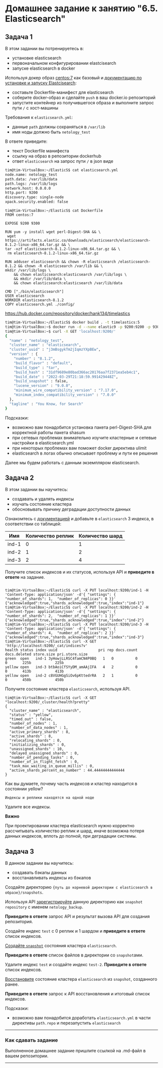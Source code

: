 # Домашнее задание к занятию "6.5. Elasticsearch"

## Задача 1

В этом задании вы потренируетесь в:
- установке elasticsearch
- первоначальном конфигурировании elastcisearch
- запуске elasticsearch в docker

Используя докер образ [centos:7](https://hub.docker.com/_/centos) как базовый и 
[документацию по установке и запуску Elastcisearch](https://www.elastic.co/guide/en/elasticsearch/reference/current/targz.html):

- составьте Dockerfile-манифест для elasticsearch
- соберите docker-образ и сделайте `push` в ваш docker.io репозиторий
- запустите контейнер из получившегося образа и выполните запрос пути `/` c хост-машины

Требования к `elasticsearch.yml`:
- данные `path` должны сохраняться в `/var/lib`
- имя ноды должно быть `netology_test`

В ответе приведите:
- текст Dockerfile манифеста
- ссылку на образ в репозитории dockerhub
- ответ `elasticsearch` на запрос пути `/` в json виде




```bash
tim@tim-VirtualBox:~/ElasticS$ cat elasticsearch.yml
node.name: netology_test
path.data: /var/lib/data
path.logs: /var/lib/logs
network.host: 0.0.0.0
http.port: 9200
discovery.type: single-node
xpack.security.enabled: false
```
```bach
tim@tim-VirtualBox:~/ElasticS$ cat Dockerfile
FROM centos:7

EXPOSE 9200 9300

RUN yum -y install wget perl-Digest-SHA && \
 wget https://artifacts.elastic.co/downloads/elasticsearch/elasticsearch-8.1.2-linux-x86_64.tar.gz && \
tar -xzf elasticsearch-8.1.2-linux-x86_64.tar.gz && \
 rm elasticsearch-8.1.2-linux-x86_64.tar.gz

RUN adduser elasticsearch && chown -R elasticsearch /elasticsearch-8.1.2 && chown -R elasticsearch /var/lib && \
mkdir /var/lib/logs \
    && chown elasticsearch:elasticsearch /var/lib/logs \
    && mkdir /var/lib/data \
    && chown elasticsearch:elasticsearch /var/lib/data

CMD ["./bin/elasticsearch"]
USER elasticsearch
WORKDIR elasticsearch-8.1.2
COPY elasticsearch.yml ./config/
```
https://hub.docker.com/repository/docker/hank134/timelastics

```bash
tim@tim-VirtualBox:~/ElasticS$ docker build . -t timelastics:5
tim@tim-VirtualBox:~$ docker run -d --name elastic9 -p 9200:9200 -p 9300:9300 timelastics:5
tim@tim-VirtualBox:~$ curl -X GET 'localhost:9200/'
{
  "name" : "netology_test",
  "cluster_name" : "elasticsearch",
  "cluster_uuid" : "j3mBsgykTm2jIqmzYXpBEw",
  "version" : {
    "number" : "8.1.2",
    "build_flavor" : "default",
    "build_type" : "tar",
    "build_hash" : "31df9689e80bad366ac20176aa7f2371ea5eb4c1",
    "build_date" : "2022-03-29T21:18:59.991429448Z",
    "build_snapshot" : false,
    "lucene_version" : "9.0.0",
    "minimum_wire_compatibility_version" : "7.17.0",
    "minimum_index_compatibility_version" : "7.0.0"
  },
  "tagline" : "You Know, for Search"
}
````

Подсказки:
- возможно вам понадобится установка пакета perl-Digest-SHA для корректной работы пакета shasum
- при сетевых проблемах внимательно изучите кластерные и сетевые настройки в elasticsearch.yml
- при некоторых проблемах вам поможет docker директива ulimit
- elasticsearch в логах обычно описывает проблему и пути ее решения

Далее мы будем работать с данным экземпляром elasticsearch.

## Задача 2

В этом задании вы научитесь:
- создавать и удалять индексы
- изучать состояние кластера
- обосновывать причину деградации доступности данных

Ознакомтесь с [документацией](https://www.elastic.co/guide/en/elasticsearch/reference/current/indices-create-index.html) 
и добавьте в `elasticsearch` 3 индекса, в соответствии со таблицей:

| Имя | Количество реплик | Количество шард |
|-----|-------------------|-----------------|
| ind-1| 0 | 1 |
| ind-2 | 1 | 2 |
| ind-3 | 2 | 4 |

Получите список индексов и их статусов, используя API и **приведите в ответе** на задание.
```

tim@tim-VirtualBox:~/ElasticS$ curl -X PUT localhost:9200/ind-1 -H 'Content-Type: application/json' -d'{ "settings": { "number_of_shards": 1,  "number_of_replicas": 0 }}'
{"acknowledged":true,"shards_acknowledged":true,"index":"ind-1"}
tim@tim-VirtualBox:~/ElasticS$ curl -X PUT localhost:9200/ind-2 -H 'Content-Type: application/json' -d'{ "settings": { "number_of_shards": 2,  "number_of_replicas": 1 }}'
{"acknowledged":true,"shards_acknowledged":true,"index":"ind-2"}
tim@tim-VirtualBox:~/ElasticS$ curl -X PUT localhost:9200/ind-3 -H 'Content-Type: application/json' -d'{ "settings": { "number_of_shards": 4,  "number_of_replicas": 2 }}'
{"acknowledged":true,"shards_acknowledged":true,"index":"ind-3"}
tim@tim-VirtualBox:~/ElasticS$ curl -X GET 'http://localhost:9200/_cat/indices?v'
health status index uuid                   pri rep docs.count docs.deleted store.size pri.store.size
green  open   ind-1 3yHowjLLRSC4famCN4P0BQ   1   0          0            0       225b           225b
yellow open   ind-3 btbAoiCfSYyDM_amAAjIFA   4   2          0            0       413b           413b
yellow open   ind-2 c8VGUHGgSiOv6pKttedrRA   2   1          0            0       450b           450b

```

Получите состояние кластера `elasticsearch`, используя API.

```
tim@tim-VirtualBox:~/ElasticS$ curl -X GET "localhost:9200/_cluster/health?pretty"
{
  "cluster_name" : "elasticsearch",
  "status" : "yellow",
  "timed_out" : false,
  "number_of_nodes" : 1,
  "number_of_data_nodes" : 1,
  "active_primary_shards" : 8,
  "active_shards" : 8,
  "relocating_shards" : 0,
  "initializing_shards" : 0,
  "unassigned_shards" : 10,
  "delayed_unassigned_shards" : 0,
  "number_of_pending_tasks" : 0,
  "number_of_in_flight_fetch" : 0,
  "task_max_waiting_in_queue_millis" : 0,
  "active_shards_percent_as_number" : 44.44444444444444
}
```

Как вы думаете, почему часть индексов и кластер находится в состоянии yellow?
```
Индексы и реплики находятся на одной ноде 
```
Удалите все индексы.

**Важно**

При проектировании кластера elasticsearch нужно корректно рассчитывать количество реплик и шард,
иначе возможна потеря данных индексов, вплоть до полной, при деградации системы.

## Задача 3

В данном задании вы научитесь:
- создавать бэкапы данных
- восстанавливать индексы из бэкапов

Создайте директорию `{путь до корневой директории с elasticsearch в образе}/snapshots`.

Используя API [зарегистрируйте](https://www.elastic.co/guide/en/elasticsearch/reference/current/snapshots-register-repository.html#snapshots-register-repository) 
данную директорию как `snapshot repository` c именем `netology_backup`.

**Приведите в ответе** запрос API и результат вызова API для создания репозитория.

Создайте индекс `test` с 0 реплик и 1 шардом и **приведите в ответе** список индексов.

[Создайте `snapshot`](https://www.elastic.co/guide/en/elasticsearch/reference/current/snapshots-take-snapshot.html) 
состояния кластера `elasticsearch`.

**Приведите в ответе** список файлов в директории со `snapshot`ами.

Удалите индекс `test` и создайте индекс `test-2`. **Приведите в ответе** список индексов.

[Восстановите](https://www.elastic.co/guide/en/elasticsearch/reference/current/snapshots-restore-snapshot.html) состояние
кластера `elasticsearch` из `snapshot`, созданного ранее. 

**Приведите в ответе** запрос к API восстановления и итоговый список индексов.

Подсказки:
- возможно вам понадобится доработать `elasticsearch.yml` в части директивы `path.repo` и перезапустить `elasticsearch`

---

### Как cдавать задание

Выполненное домашнее задание пришлите ссылкой на .md-файл в вашем репозитории.

---
